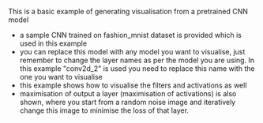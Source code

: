 This is a basic example of generating visualisation from a pretrained CNN model
  * a sample CNN trained on fashion_mnist dataset is provided which is used in this example
  * you can replace this model with any model you want to visualise, just remember to change the layer names as per the model you are using. In this example "conv2d_2" is used you need to replace this name with the one you want to visualise
  * this example shows how to visualise the filters and activations as well
  * maximisation of output a layer (maximisation of activations) is also shown, where you start from a random noise image and iteratively change this image to minimise the loss of that layer.
